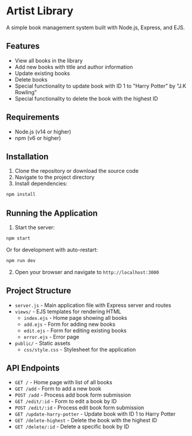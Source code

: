 # Artist Library

A simple book management system built with Node.js, Express, and EJS.

## Features

- View all books in the library
- Add new books with title and author information
- Update existing books
- Delete books
- Special functionality to update book with ID 1 to "Harry Potter" by "J.K Rowling"
- Special functionality to delete the book with the highest ID

## Requirements

- Node.js (v14 or higher)
- npm (v6 or higher)

## Installation

1. Clone the repository or download the source code
2. Navigate to the project directory
3. Install dependencies:

```bash
npm install
```

## Running the Application

1. Start the server:

```bash
npm start
```

Or for development with auto-restart:

```bash
npm run dev
```

2. Open your browser and navigate to `http://localhost:3000`

## Project Structure

- `server.js` - Main application file with Express server and routes
- `views/` - EJS templates for rendering HTML
  - `index.ejs` - Home page showing all books
  - `add.ejs` - Form for adding new books
  - `edit.ejs` - Form for editing existing books
  - `error.ejs` - Error page
- `public/` - Static assets
  - `css/style.css` - Stylesheet for the application

## API Endpoints

- `GET /` - Home page with list of all books
- `GET /add` - Form to add a new book
- `POST /add` - Process add book form submission
- `GET /edit/:id` - Form to edit a book by ID
- `POST /edit/:id` - Process edit book form submission
- `GET /update-harry-potter` - Update book with ID 1 to Harry Potter
- `GET /delete-highest` - Delete the book with the highest ID
- `GET /delete/:id` - Delete a specific book by ID